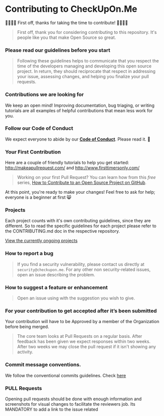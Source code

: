 # Contributing to CheckUpOn.Me

🎉🚀🙌🏻 First off, thanks for taking the time to contribute! 🙌🏻🚀🎉

> First off, thank you for considering contributing to this repository. It's people like you that make Open Source so great.

### Please read our guidelines before you start

> Following these guidelines helps to communicate that you respect the time of the developers managing and developing this open source project. In return, they should reciprocate that respect in addressing your issue, assessing changes, and helping you finalize your pull requests.

### Contributions we are looking for

We keep an open mind! Improving documentation, bug triaging, or writing tutorials are all examples of helpful contributions that mean less work for you.

### Follow our Code of Conduct

We expect everyone to abide by our [**Code of Conduct**](CODE_OF_CONDUCT.md). Please read it. 🤝

### Your First Contribution

Here are a couple of friendly tutorials to help you get started: http://makeapullrequest.com/ and http://www.firsttimersonly.com/

> Working on your first Pull Request? You can learn how from this _free_ series, [How to Contribute to an Open Source Project on GitHub](https://egghead.io/series/how-to-contribute-to-an-open-source-project-on-github).

At this point, you're ready to make your changes! Feel free to ask for help; everyone is a beginner at first :smile_cat:

### Projects

Each project counts with it's own contributing guidelines, since they are different.
So to read the specific guidelines for each project please refer to the CONTRIBUTING.md doc in the respective repository.

[View the currently ongoing projects](https://github.com/checkuponme/projects)

### How to report a bug

> If you find a security vulnerability, please contact us directly at `security@checkupon.me`.
> For any other non security-related issues, open an issue describing the problem.

### How to suggest a feature or enhancement

> Open an issue using with the suggestion you wish to give.

### For your contribution to get accepted after it’s been submitted

Your contribution will have to be Approved by a member of the Organization before being merged.

> The core team looks at Pull Requests on a regular basis.
> After feedback has been given we expect responses within two weeks. After two weeks we may close the pull request if it isn't showing any activity.

### Commit message conventions.

We follow the conventional commits guidelines. Check [here](https://www.conventionalcommits.org/en/v1.0.0/)

### PULL Requests

Opening pull requests should be done with enough information and screenshots for visual changes to facilitate the reviewers job. Its MANDATORY to add a link to the issue related
